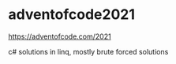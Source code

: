 # adventofcode2021

https://adventofcode.com/2021

c# solutions in linq, mostly brute forced solutions
